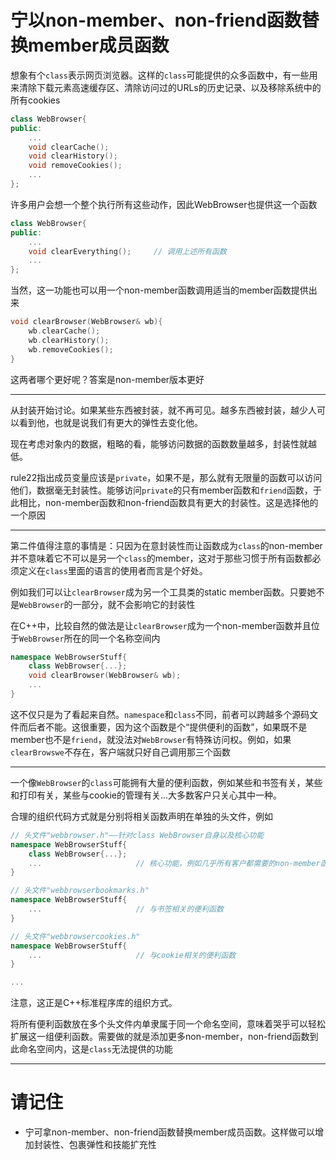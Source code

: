 # 宁以non-member、non-friend函数替换member成员函数

想象有个`class`表示网页浏览器。这样的`class`可能提供的众多函数中，有一些用来清除下载元素高速缓存区、清除访问过的URLs的历史记录、以及移除系统中的所有cookies

```cpp
class WebBrowser{
public:
    ...
    void clearCache();
    void clearHistory();
    void removeCookies();
    ...
};
```

许多用户会想一个整个执行所有这些动作，因此WebBrowser也提供这一个函数

```cpp
class WebBrowser{
public:
    ...
    void clearEverything();     // 调用上述所有函数
    ...
};
```

当然，这一功能也可以用一个non-member函数调用适当的member函数提供出来

```cpp
void clearBrowser(WebBrowser& wb){
    wb.clearCache();
    wb.clearHistory();
    wb.removeCookies();
}
```

这两者哪个更好呢？答案是non-member版本更好

---

从封装开始讨论。如果某些东西被封装，就不再可见。越多东西被封装，越少人可以看到他，也就是说我们有更大的弹性去变化他。

现在考虑对象内的数据，粗略的看，能够访问数据的函数数量越多，封装性就越低。

rule22指出成员变量应该是`private`，如果不是，那么就有无限量的函数可以访问他们，数据毫无封装性。能够访问`private`的只有member函数和`friend`函数，于此相比，non-member函数和non-friend函数具有更大的封装性。这是选择他的一个原因

---

第二件值得注意的事情是：只因为在意封装性而让函数成为`class`的non-member并不意味着它不可以是另一个`class`的member，这对于那些习惯于所有函数都必须定义在`class`里面的语言的使用者而言是个好处。

例如我们可以让`clearBrowser`成为另一个工具类的static member函数。只要她不是`WebBrowser`的一部分，就不会影响它的封装性

在C++中，比较自然的做法是让`clearBrowser`成为一个non-member函数并且位于`WebBrowser`所在的同一个名称空间内

```cpp
namespace WebBrowserStuff{
    class WebBrowser{...};
    void clearBrowser(WebBrowser& wb);
    ...
}
```

这不仅只是为了看起来自然。`namespace`和`class`不同，前者可以跨越多个源码文件而后者不能。这很重要，因为这个函数是个“提供便利的函数”，如果既不是member也不是`friend`，就没法对`WebBrowser`有特殊访问权。例如，如果`clearBrowswe`不存在，客户端就只好自己调用那三个函数

---

一个像`WebBrowser`的`class`可能拥有大量的便利函数，例如某些和书签有关，某些和打印有关，某些与cookie的管理有关...大多数客户只关心其中一种。

合理的组织代码方式就是分别将相关函数声明在单独的头文件，例如

```cpp
// 头文件"webbrowser.h"——针对class WebBrowser自身以及核心功能
namespace WebBrowserStuff{
    class WebBrowser{...};
    ...                     // 核心功能，例如几乎所有客户都需要的non-member函数
}

// 头文件"webbrowserbookmarks.h"
namespace WebBrowserStuff{
    ...                     // 与书签相关的便利函数
}

// 头文件"webbrowsercookies.h"
namespace WebBrowserStuff{
    ...                     // 与cookie相关的便利函数
}

...
```

注意，这正是C++标准程序库的组织方式。

将所有便利函数放在多个头文件内单隶属于同一个命名空间，意味着哭乎可以轻松扩展这一组便利函数。需要做的就是添加更多non-member，non-friend函数到此命名空间内，这是`class`无法提供的功能

---

# 请记住

- 宁可拿non-member、non-friend函数替换member成员函数。这样做可以增加封装性、包裹弹性和技能扩充性
